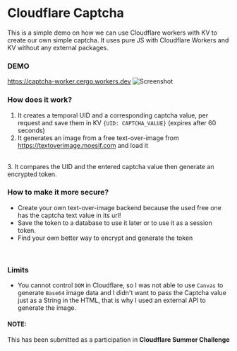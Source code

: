 # Cloudflare Captcha
This is a simple demo on how we can use Cloudflare workers with KV to create our own simple captcha.
It uses pure JS with Cloudflare Workers and KV without any external packages.

### DEMO
https://captcha-worker.cergo.workers.dev
![Screenshot](https://user-images.githubusercontent.com/41321155/133565123-491bddbb-af19-40ed-bbe2-0e6e12fb352a.png)

### How does it work?
1. It creates a temporal UID and a corresponding captcha value, per request and save them in KV
`{UID: CAPTCHA_VALUE}` (expires after 60 seconds) <br>
2. It generates an image from a free text-over-image from https://textoverimage.moesif.com and load it
<br>
3. It compares the UID and the entered captcha value then generate an encrypted token.
<br>

### How to make it more secure? <br>
* Create your own text-over-image backend because the used free one has the captcha text value in its url!<br>
* Save the token to a database to use it later or to use it as a session token.
* Find your own better way to encrypt and generate the token
<br>

### Limits
* You cannot control `DOM` in Cloudflare, so I was not able to use `Canvas` to generate `Base64` image data and I didn't want to pass the Captcha value just as a String in the HTML, that is why I used an external API to generate the image.

#### NOTE: 
This has been submitted as a participation in <strong>Cloudflare Summer Challenge</strong>